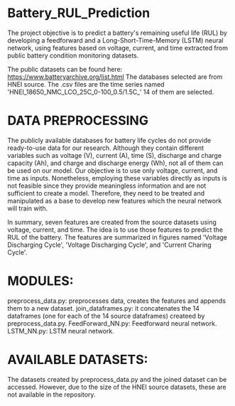 # Battery_RUL_Prediction
The project objective is to predict a battery's remaining useful life (RUL) by developing a feedforward and a Long-Short-Time-Memory (LSTM) 
neural network, using features based on voltage, current, and time extracted from public battery condition monitoring datasets.

The public datasets can be found here: https://www.batteryarchive.org/list.html
The databases selected are from HNEI source. The .csv files are the time series named 'HNEI_18650_NMC_LCO_25C_0-100_0.5/1.5C_'
14 of them are selected. 

# DATA PREPROCESSING
The publicly available databases for battery life cycles do not provide ready-to-use data for our research.
Although they contain different variables such as voltage (V), current (A), time (S), discharge and charge capacity (Ah), 
and charge and discharge energy (Wh), not all of them can be used on our model. Our objective is to use only voltage, current, and time as inputs. 
Nonetheless, employing these variables directly as inputs is not feasible since they provide meaningless information and are not sufficient 
to create a model. Therefore, they need to be treated and manipulated as a base to develop new features which the neural network will train with. 

In summary, seven features are created from the source datasets using voltage, current, and time. The idea is to use those features to predict the RUL
of the battery. The features are summarized in figures named 'Voltage Discharging Cycle', 'Voltage Discharging Cycle', and 'Current Charing Cycle'.

# MODULES:
preprocess_data.py: preprocesses data, creates the features and appends them to a new dataset. 
join_dataframes.py: it concatenates the 14 dataframes (one for each of the 14 source dataframes) createed by preprocess_data.py.
FeedForward_NN.py: Feedforward neural network.
LSTM_NN.py: LSTM neural network.

# AVAILABLE DATASETS:
The datasets created by preprocess_data.py and the joined dataset can be accessed.
However, due to the size of the HNEI source datasets, these are not available in the repository. 
